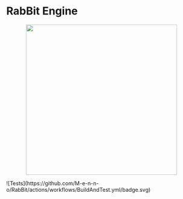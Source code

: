 # RabBit Engine
<p align="center">
<img src="https://user-images.githubusercontent.com/57482120/219851141-3206521b-68fc-4a91-8671-11de106b48ff.png" width="400" height="400">
</p>
![Tests](https://github.com/M-e-n-n-o/RabBit/actions/workflows/BuildAndTest.yml/badge.svg)
